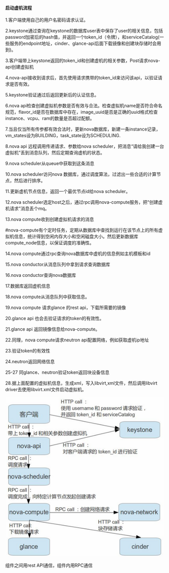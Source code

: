 #### 启动虚机流程

1.客户端使用自己的用户名密码请求认证。

2.keystone通过查询在keystone的数据库user表中保存了user的相关信息，包括password加密后的hash值，并返回一个token\_id（令牌），和serviceCatalog\(一些服务的endpoint地址，cinder、glance-api后面下载镜像和创建块存储时会用到\)。

3.客户端带上keystone返回的token\_id和创建虚机的相关参数，Post请求nova-api创建虚拟机

4.nova-api接收到请求后，首先使用请求携带的token\_id来访问该api，以验证请求是否有效。

5.keystone验证通过后返回更新后的认证信息。

6.nova api检查创建虚拟机参数是否有效与合法。检查虚拟机name是否符合命名规范，flavor\_id是否在数据库中存在，image\_uuid是否是正确的uuid格式检查instance、vcpu、ram的数量是否超过配额。

7.当且仅当所有传参都有效合法时，更新nova数据库，新建一条instance记录，vm\_states设为BUILDING，task\_state设为SCHEDULING.

8.nova api 远程调用传递请求、参数给nova scheduler，把消息“请给我创建一台虚拟机”丢到消息队列，然后定期查询虚机的状态。

9.nova scheduler从queue中获取到这条消息

10.nova scheduler访问nova 数据库，通过调度算法，过滤出一些合适的计算节点，然后进行排序。

11.更新虚机节点信息，返回一个最优节点id给nova scheduler。

12.nova scheduler选定host之后，通过rpc调用nova-compute服务，把“创建虚机请求”消息丢个mq。

13.nova compute收到创建虚拟机请求的消息

\#nova-compute有个定时任务，定期从数据库中查找到运行在该节点上的所有虚拟机信息，统计得到空闲内存大小和空闲磁盘大小。然后更新数据库compute\_node信息，以保证调度的准确性。

14.nova compute通过rpc查询nova数据库中虚机的信息例如主机模板和id

15.nova conductor从消息队列中拿到请求查询数据库

16.nova conductor查询nova数据库

17.数据库返回虚机信息

18.nova compute从消息队列中获取信息。

19.nova compute 请求glance 的rest api，下载所需要的镜像

20.glance api 也会去验证请求的token的有效性。

21.glance api 返回镜像信息给nova-compute。

22.同理，nova compute请求neutron api配置网络，例如获取虚机ip地址

23.验证token的有效性

24.neutron返回网络信息

25-27 同glance、neutron验证token返回块设备信息

28.据上面配置的虚拟机信息，生成xml，写入libvirt,xml文件，然后调用libvirt driver去使用libvirt.xml文件启动虚拟机。

![](/assets/importVM.png)

组件之间用rest API通信，组件内用RPC通信

